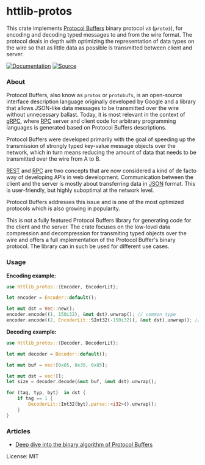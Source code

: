 # httlib-protos

This crate implements [Protocol Buffers] binary protocol `v3` (`proto3`),
for encoding and decoding typed messages to and from the wire format. The
protocol deals in depth with optimizing the representation of data types on
the wire so that as little data as possible is transmitted between client
and server.

[![Documentation](https://img.shields.io/badge/-Documentation-blue?style=for-the-badge&logo=Rust)](https://docs.rs/httlib-protos)
[![Source](https://img.shields.io/badge/-Source-lightgrey?style=for-the-badge&logo=GitHub)](https://github.com/xpepermint/httlib-rs/tree/main/protos)

### About

Protocol Buffers, also know as `protos` or `protobufs`, is an open-source
interface description language originally developed by Google and a library
that allows JSON-like data messages to be transmitted over the wire without
unnecessary ballast. Today, it is most relevant in the context of [gRPC],
where [RPC] server and client code for arbitrary programming languages is
generated based on Protocol Buffers descriptions.

Protocol Buffers were developed primarily with the goal of speeding up the
transmission of strongly typed key-value message objects over the network,
which in turn means reducing the amount of data that needs to be transmitted
over the wire from A to B.

[REST] and [RPC] are two concepts that are now considered a kind of de facto
way of developing APIs in web development. Communication between the client
and the server is mostly about transferring data in [JSON] format. This is
user-friendly, but highly suboptimal at the network level.

Protocol Buffers addresses this issue and is one of the most optimized
protocols which is also growing in popularity.

This is not a fully featured Protocol Buffers library for generating code
for the client and the server. The crate focuses on the low-level data
compression and decompression for transmiting typed objects over the wire
and offers a full implementation of the Protocol Buffer's binary protocol.
The library can in such be used for different use cases.

### Usage

**Encoding example:**

```rust
use httlib_protos::{Encoder, EncoderLit};

let encoder = Encoder::default();

let mut dst = Vec::new();
encoder.encode((1, 150i32), &mut dst).unwrap(); // common type
encoder.encode((2, EncoderLit::SInt32(-150i32)), &mut dst).unwrap(); // specific type
```

**Decoding example:**

```rust
use httlib_protos::{Decoder, DecoderLit};

let mut decoder = Decoder::default();

let mut buf = vec![0x85, 0x35, 0x85];

let mut dst = vec![];
let size = decoder.decode(&mut buf, &mut dst).unwrap();

for (tag, typ, byt)  in dst {
    if tag == 1 {
        DecoderLit::Int32(byt).parse::<i32>().unwrap();
    }
}
```

### Articles

* [Deep dive into the binary algorithm of Protocol Buffers](https://dev.to/xpepermint/binary-algorithm-in-protocol-buffers-4gl6-temp-slug-7466404)

[Protocol Buffers]: https://en.wikipedia.org/wiki/Protocol_Buffers
[gRPC]: https://grpc.io/
[REST]: https://en.wikipedia.org/wiki/Representational_state_transfer
[RPC]: https://en.wikipedia.org/wiki/Remote_procedure_call
[JSON]: https://en.wikipedia.org/wiki/JSON

License: MIT
